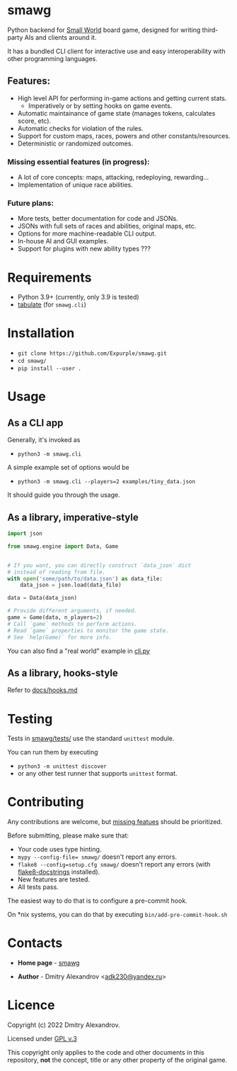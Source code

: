 # smawg

Python backend for
[Small World](https://en.m.wikipedia.org/wiki/Small_World_(board_game))
board game,
designed for writing third-party AIs and clients around it.

It has a bundled CLI client for interactive use
and easy interoperability with other programming languages.

## Features:

* High level API for performing in-game actions and getting current stats.
    * Imperatively or by setting hooks on game events.
* Automatic maintainance of game state (manages tokens, calculates score, etc).
* Automatic checks for violation of the rules.
* Support for custom maps, races, powers and other constants/resources.
* Deterministic or randomized outcomes.

### **Missing essential features** (in progress):

* A lot of core concepts: maps, attacking, redeploying, rewarding...
* Implementation of unique race abilities.

### Future plans:

* More tests, better documentation for code and JSONs.
* JSONs with full sets of races and abilities, original maps, etc.
* Options for more machine-readable CLI output.
* In-house AI and GUI examples.
* Support for plugins with new ability types ???


# Requirements

* Python 3.9+ (currently, only 3.9 is tested)
* [tabulate](https://github.com/astanin/python-tabulate) (for `smawg.cli`)


# Installation

* `git clone https://github.com/Expurple/smawg.git`
* `cd smawg/`
* `pip install --user .`


# Usage

## As a CLI app

Generally, it's invoked as
* `python3 -m smawg.cli`

A simple example set of options would be
* `python3 -m smawg.cli --players=2 examples/tiny_data.json`

It should guide you through the usage.

## As a library, imperative-style

```python
import json

from smawg.engine import Data, Game


# If you want, you can directly construct `data_json` dict
# instead of reading from file.
with open('some/path/to/data.json') as data_file:
    data_json = json.load(data_file)

data = Data(data_json)

# Provide different arguments, if needed.
game = Game(data, n_players=2)
# Call `game` methods to perform actions.
# Read `game` properties to monitor the game state.
# See `help(Game)` for more info.
```

You can also find a "real world" example in [cli.py](./smawg/cli.py)

## As a library, hooks-style

Refer to [docs/hooks.md](./docs/hooks.md)


# Testing

Tests in [smawg/tests/](smawg/tests)
use the standard `unittest` module.

You can run them by executing
* `python3 -m unittest discover`
* or any other test runner that supports `unittest` format.


# Contributing

Any contributions are welcome, but [missing featues](##Features) should be
prioritized.

Before submitting, please make sure that:
* Your code uses type hinting.
* `mypy --config-file= smawg/` doesn't report any errors.
* `flake8 --config=setup.cfg smawg/` doesn't report any errors (with
    [flake8-docstrings](https://pypi.org/project/flake8-docstrings/) installed).
* New features are tested.
* All tests pass.

The easiest way to do that is to configure a pre-commit hook.

On *nix systems, you can do that by executing `bin/add-pre-commit-hook.sh`


# Contacts

* **Home page** - [smawg](https://github.com/expurple/smawg)

* **Author** - Dmitry Alexandrov <adk230@yandex.ru\>


# Licence

Copyright (c) 2022 Dmitry Alexandrov.

Licensed under [GPL v.3](./LICENSE)

This copyright only applies to the code and other documents in this repository,
**not** the concept, title or any other property of the original game.
